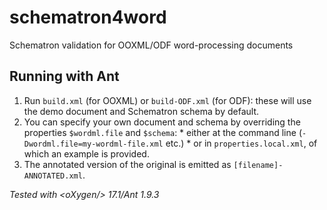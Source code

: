 # schematron4word
Schematron validation for OOXML/ODF word-processing documents

## Running with Ant
1. Run `build.xml` (for OOXML) or `build-ODF.xml` (for ODF): these will use the demo document and Schematron schema by default.
  1. You can specify your own document and schema by overriding the properties `$wordml.file` and `$schema`:
    * either at the command line (`-Dwordml.file=my-wordml-file.xml` etc.)
    * or in `properties.local.xml`, of which an example is provided.
1. The annotated version of the original is emitted as `[filename]-ANNOTATED.xml`.

_Tested with \<oXygen/> 17.1/Ant 1.9.3_
